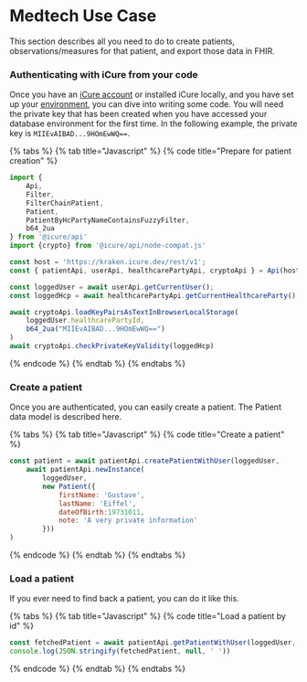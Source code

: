 # Medtech Use Case

This section describes all you need to do to create patients, observations/measures for that patient, and export those data in FHIR.

### Authenticating with iCure from your code

Once you have an [iCure account](../../what-is-icure/get-started-with-a-database-1.md) or installed iCure locally, and you have set up your [environment](setting-up-your-environment.md), you can dive into writing some code. You will need the private key that has been created when you have accessed your database environment for the first time. In the following example, the private key is `MIIEvAIBAD...9HOmEwWQ==`.

{% tabs %}
{% tab title="Javascript" %}
{% code title="Prepare for patient creation" %}
```javascript
import {
    Api,
    Filter,
    FilterChainPatient,
    Patient,
    PatientByHcPartyNameContainsFuzzyFilter,
    b64_2ua
} from '@icure/api'
import {crypto} from '@icure/api/node-compat.js'

const host = 'https://kraken.icure.dev/rest/v1';
const { patientApi, userApi, healthcarePartyApi, cryptoApi } = Api(host, 'esmith', 'mypassword', crypto)

const loggedUser = await userApi.getCurrentUser();
const loggedHcp = await healthcarePartyApi.getCurrentHealthcareParty()

await cryptoApi.loadKeyPairsAsTextInBrowserLocalStorage(
    loggedUser.healthcarePartyId,
    b64_2ua("MIIEvAIBAD...9HOmEwWQ==")
)
await cryptoApi.checkPrivateKeyValidity(loggedHcp)
```
{% endcode %}
{% endtab %}
{% endtabs %}

### Create a patient

Once you are authenticated, you can easily create a patient. The Patient data model is described here.

{% tabs %}
{% tab title="Javascript" %}
{% code title="Create a patient" %}
```javascript
const patient = await patientApi.createPatientWithUser(loggedUser,
    await patientApi.newInstance(
        loggedUser,
        new Patient({
            firstName: 'Gustave',
            lastName: 'Eiffel',
            dateOfBirth:19731011,
            note: 'A very private information'
        }))
)
```
{% endcode %}
{% endtab %}
{% endtabs %}

### Load a patient

If you ever need to find back a patient, you can do it like this.

{% tabs %}
{% tab title="Javascript" %}
{% code title="Load a patient by id" %}
```javascript
const fetchedPatient = await patientApi.getPatientWithUser(loggedUser, patient.id)
console.log(JSON.stringify(fetchedPatient, null, ' '))
```
{% endcode %}
{% endtab %}
{% endtabs %}
